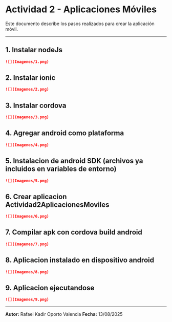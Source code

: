 # Actividad 2 - Aplicaciones Móviles

Este documento describe los pasos realizados para crear la aplicación móvil.

---

## 1. Instalar nodeJs
```markdown
![](Imagenes/1.png)
```
## 2. Instalar ionic
```markdown
![](Imagenes/2.png)
```
## 3. Instalar cordova
```markdown
![](Imagenes/3.png)
```
## 4. Agregar android como plataforma
```markdown
![](Imagenes/4.png)
```
## 5. Instalacion de android SDK (archivos ya incluidos en variables de entorno)
```markdown
![](Imagenes/5.png)
```
## 6. Crear aplicacion Actividad2AplicacionesMoviles
```markdown
![](Imagenes/6.png)
```
## 7. Compilar apk con cordova build android
```markdown
![](Imagenes/7.png)
```

## 8. Aplicacion instalado en dispositivo android
```markdown
![](Imagenes/8.png)
```
## 9. Aplicacion ejecutandose
```markdown
![](Imagenes/9.png)
```

---

**Autor:** Rafael Kadir Oporto Valencia
**Fecha:** 13/08/2025
